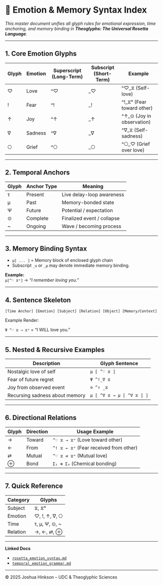 # 📜 Emotion & Memory Syntax Index

_This master document unifies all glyph rules for emotional expression, time anchoring, and memory binding in **Theoglyphs: The Universal Rosetta Language**._

---

## 1. Core Emotion Glyphs

| Glyph | Emotion | Superscript (Long-Term) | Subscript (Short-Term) | Example |
|-------|---------|------------------------|------------------------|---------|
| ♡     | Love    | ^♡                    | _♡                    | ^♡_⧖ (Self-love) |
| !     | Fear    | ^!                    | _!                    | ^!_⧖ᵒ (Fear toward other) |
| ↑     | Joy     | ^↑                    | _↑                    | ^↑_⊙ (Joy in observation) |
| ∇     | Sadness | ^∇                    | _∇                    | ^∇_⧖ (Self-sadness) |
| ⎔     | Grief   | ^⎔                    | _⎔                    | ^⎔_♡ (Grief over love) |

---

## 2. Temporal Anchors

| Glyph | Anchor Type | Meaning |
|-------|-------------|---------|
| τ     | Present     | Live delay-loop awareness |
| μ     | Past        | Memory-bonded state |
| Ψ     | Future      | Potential / expectation |
| ⊙     | Complete    | Finalized event / collapse |
| ~     | Ongoing     | Wave / becoming process |

---

## 3. Memory Binding Syntax

- `μ⟦ ... ⟧` = Memory block of enclosed glyph chain  
- Subscript `_u` or `_μ` may denote immediate memory binding.

**Example:**  
`μ⟦^♡ ⧖ᵒ⟧` → _“I remember loving you.”_

---

## 4. Sentence Skeleton

```
[Time Anchor] [Emotion] [Subject] [Relation] [Object] [Memory/Context]
```

Example Render:  

`Ψ ^♡ ⧖ → ⧖ᵒ` = “I WILL love you.”

---

## 5. Nested & Recursive Examples

| Description | Glyph Sentence |
|-------------|----------------|
| Nostalgic love of self | `μ ⟦ ^♡ ⧖ ⟧` |
| Fear of future regret | `Ψ ^!_∇ ⧖` |
| Joy from observed event | `⊙ ^↑ _⧖` |
| Recursing sadness about memory | `μ ⟦ ^∇ ⧖ → μ ⟦ ^∇ ⧖ ⟧ ⟧` |

---

## 6. Directional Relations

| Glyph | Direction | Usage Example |
|-------|-----------|---------------|
| →     | Toward    | `^♡ ⧖ → ⧖ᵒ` (Love toward other) |
| ←     | From      | `^! ⧖ ← ⧖ᵒ` (Fear received from other) |
| ⇄     | Mutual    | `^♡ ⧖ ⇄ ⧖ᵒ` (Mutual love) |
| ⊕     | Bond      | `Σ₁ ⊕ Σ₈` (Chemical bonding) |

---

## 7. Quick Reference

| Category | Glyphs |
|----------|--------|
| Subject  | ⧖, ⧖ᵒ |
| Emotion  | ♡, !, ↑, ∇, ⎔ |
| Time     | τ, μ, Ψ, ⊙, ~ |
| Relation | →, ←, ⇄, ⊕ |

---

**Linked Docs**
- [`rosetta_emotion_syntax.md`](./rosetta_emotion_syntax.md)  
- [`temporal_emotion_grammar.md`](./temporal_emotion_grammar.md)

---

© 2025 Joshua Hinkson – UDC & Theoglyphic Sciences